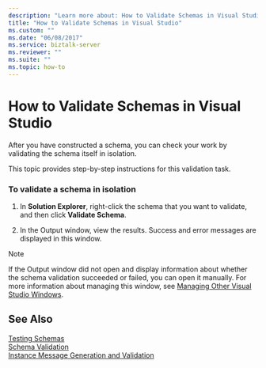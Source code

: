```yaml
---
description: "Learn more about: How to Validate Schemas in Visual Studio"
title: "How to Validate Schemas in Visual Studio"
ms.custom: ""
ms.date: "06/08/2017"
ms.service: biztalk-server
ms.reviewer: ""
ms.suite: ""
ms.topic: how-to
---
```

# How to Validate Schemas in Visual Studio
After you have constructed a schema, you can check your work by validating the schema itself in isolation.  
  
 This topic provides step-by-step instructions for this validation task.  
  
### To validate a schema in isolation  
  
1.  In **Solution Explorer**, right-click the schema that you want to validate, and then click **Validate Schema**.  
  
2.  In the Output window, view the results. Success and error messages are displayed in this window.  
  
> [!NOTE]
>  If the Output window did not open and display information about whether the schema validation succeeded or failed, you can open it manually. For more information about managing this window, see [Managing Other Visual Studio Windows](../core/how-to-manage-other-visual-studio-windows.md).  
  
## See Also  
 [Testing Schemas](../core/testing-schemas.md)   
 [Schema Validation](../core/schema-validation1.md)   
 [Instance Message Generation and Validation](../core/instance-message-generation-and-validation.md)
